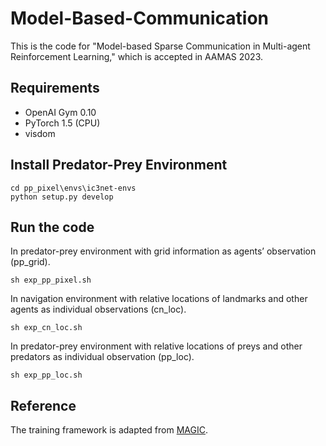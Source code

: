 # Model-Based-Communication

This is the code for "Model-based Sparse Communication in Multi-agent Reinforcement Learning," which is accepted in AAMAS 2023.

## Requirements
* OpenAI Gym 0.10
* PyTorch 1.5 (CPU)
* visdom

## Install Predator-Prey Environment

    cd pp_pixel\envs\ic3net-envs
    python setup.py develop


## Run the code

In predator-prey environment with grid information as agents’ observation (pp_grid).

    sh exp_pp_pixel.sh

In navigation environment with relative locations of landmarks and other agents as individual observations (cn_loc).

    sh exp_cn_loc.sh

In predator-prey environment with relative locations of preys and other predators as individual observation (pp_loc).

    sh exp_pp_loc.sh
    
## Reference
The training framework is adapted from [MAGIC].

[MAGIC]: https://github.com/CORE-Robotics-Lab/MAGIC
